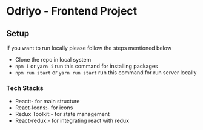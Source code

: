 # Odriyo - Frontend Project

## Setup
If you want to run locally please follow the steps mentioned below
- Clone the repo in local system
- ```npm i``` or ```yarn i``` run this command for installing packages
- ```npm run start``` or ```yarn run start``` run this command for run server locally
### Tech Stacks
- React:- for main structure
- React-Icons:- for icons
- Redux Toolkit:- for state management
- React-redux:- for integrating react with redux